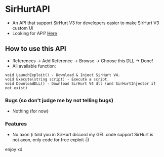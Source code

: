 # SirHurtAPI
 - An API that support SirHurt V3 for developers easier to make SirHurt V3 custom UI
 - Looking for API? [Here](https://raw.githubusercontent.com/teppyboy/SirHurtAPI/master/SirHurtAPI/SirHurtAPI/SirHurtAPI/bin/Debug/SirHurtAPI.dll)
## How to use this API
- References -> Add Reference -> Browse -> Choose this DLL -> Done!
- All available function:
```
void LaunchExploit() - Download & Inject SirHurt V4.
void Execute(string script) - Execute a script.
void DownloadDLL() - Download SirHurt V4 dll (and SirHurtInjector if not exist)
```
### Bugs (so don't judge me by not telling bugs)
- Nothing (for now)

### Features
- No axon (i told you in SirHurt discord my GEL code support SirHurt is not axon, only code for free exploit :|)

enjoy xd 
